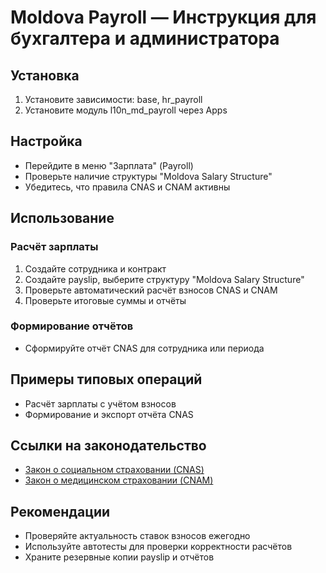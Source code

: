 # Moldova Payroll — Инструкция для бухгалтера и администратора

## Установка
1. Установите зависимости: base, hr_payroll
2. Установите модуль l10n_md_payroll через Apps

## Настройка
- Перейдите в меню "Зарплата" (Payroll)
- Проверьте наличие структуры "Moldova Salary Structure"
- Убедитесь, что правила CNAS и CNAM активны

## Использование
### Расчёт зарплаты
1. Создайте сотрудника и контракт
2. Создайте payslip, выберите структуру "Moldova Salary Structure"
3. Проверьте автоматический расчёт взносов CNAS и CNAM
4. Проверьте итоговые суммы и отчёты

### Формирование отчётов
- Сформируйте отчёт CNAS для сотрудника или периода

## Примеры типовых операций
- Расчёт зарплаты с учётом взносов
- Формирование и экспорт отчёта CNAS

## Ссылки на законодательство
- [Закон о социальном страховании (CNAS)](https://www.cnas.md/)
- [Закон о медицинском страховании (CNAM)](https://cnam.md/)

## Рекомендации
- Проверяйте актуальность ставок взносов ежегодно
- Используйте автотесты для проверки корректности расчётов
- Храните резервные копии payslip и отчётов
